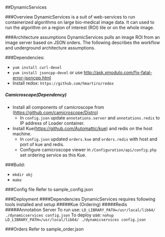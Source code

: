 ##DynamicServices

###Overview
DynamicServices is a suit of web-services to run containerized algorithms on large bio-medical image data. It can used to run the algorithm on a region of interest (ROI) tile or on the whole image.  

###Architecture assumptions
DynamicServices pulls an image ROI from an image server based on JSON orders. The following describes the workflow and underground architecture assumptions. 

###Dependencies:
* `yum install curl-devel`
* `yum install jsoncpp-devel` or use http://ask.xmodulo.com/fix-fatal-error-jsoncpp.html
* Install redox: `https://github.com/hmartiro/redox`

##### Camicroscope(Dependency)
* Install all components of camicroscope from (https://github.com/camicroscope/Distro)
  * In `config.json` update `annotations.server` and `annotations.redis` to IP address of Loader container.
* Install Kue(https://github.com/Automattic/kue) and redis on the host machine. 
  * In `config.json` updated `orders.kue` and `orders.redis` with host and port of kue and redis.
  * Configure camicroscope viewer in `/Configuration/api/config.php` set ordering service as this Kue.

###Build:
* `mkdir obj`
* `make`

###Config file
Refer to sample_config.json

###Deployment
####Dependencies
DynamicServices requires following tools installed and setup
#####Kue (Ordering)
#####Redis
#####Annotation Server
To run use:
`LD_LIBRARY_PATH=/usr/local/lib64/ ./dynamicservices config.json`
To deploy use:
`nohup LD_LIBRARY_PATH=/usr/local/lib64/ ./dynamicservices config.json`

###Orders
Refer to sample_order.json
